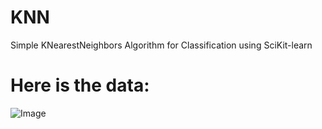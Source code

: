 # KNN
Simple KNearestNeighbors Algorithm for Classification using SciKit-learn

# Here is the data:
![Image](HeightsOfStudents(KNN).png "data")
